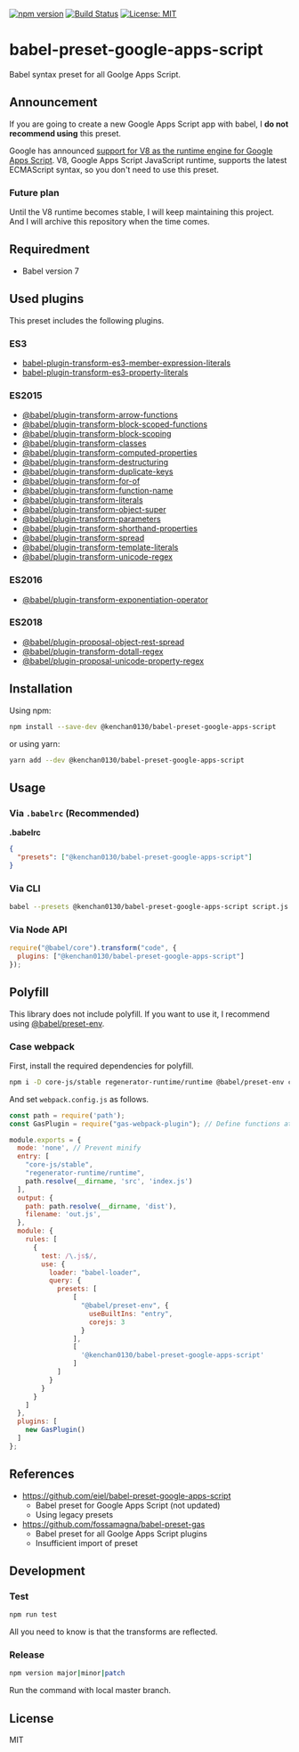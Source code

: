 [![npm version](https://badge.fury.io/js/%40kenchan0130%2Fbabel-preset-google-apps-script.svg)](https://badge.fury.io/js/%40kenchan0130%2Fbabel-preset-google-apps-script)
[![Build Status](https://travis-ci.org/kenchan0130/babel-preset-google-apps-script.svg?branch=master)](https://travis-ci.org/kenchan0130/babel-preset-google-apps-script)
[![License: MIT](https://img.shields.io/badge/License-MIT-yellow.svg)](https://opensource.org/licenses/MIT)

# babel-preset-google-apps-script

Babel syntax preset for all Goolge Apps Script.

## Announcement

If you are going to create a new Google Apps Script app with babel, I **do not recommend using** this preset.

Google has announced [support for V8 as the runtime engine for Google Apps Script](https://developers.google.com/apps-script/guides/v8-runtime).
V8, Google Apps Script JavaScript runtime, supports the latest ECMAScript syntax, so you don't need to use this preset.

### Future plan

Until the V8 runtime becomes stable, I will keep maintaining this project.
And I will archive this repository when the time comes.

## Requiredment

- Babel version 7

## Used plugins

This preset includes the following plugins.

### ES3

- [babel-plugin-transform-es3-member-expression-literals](https://babeljs.io/docs/en/babel-plugin-transform-es3-member-expression-literals)
- [babel-plugin-transform-es3-property-literals](https://babeljs.io/docs/en/babel-plugin-transform-es3-property-literals)

### ES2015

- [@babel/plugin-transform-arrow-functions](https://babeljs.io/docs/en/babel-plugin-transform-arrow-functions)
- [@babel/plugin-transform-block-scoped-functions](https://babeljs.io/docs/en/babel-plugin-transform-block-scoped-functions)
- [@babel/plugin-transform-block-scoping](https://babeljs.io/docs/en/babel-plugin-transform-block-scoping)
- [@babel/plugin-transform-classes](https://babeljs.io/docs/en/babel-plugin-transform-classes)
- [@babel/plugin-transform-computed-properties](https://babeljs.io/docs/en/next/babel-plugin-transform-computed-properties)
- [@babel/plugin-transform-destructuring](https://babeljs.io/docs/en/babel-plugin-transform-destructuring)
- [@babel/plugin-transform-duplicate-keys](https://babeljs.io/docs/en/babel-plugin-transform-duplicate-keys)
- [@babel/plugin-transform-for-of](https://babeljs.io/docs/en/babel-plugin-transform-for-of)
- [@babel/plugin-transform-function-name](https://babeljs.io/docs/en/babel-plugin-transform-function-name)
- [@babel/plugin-transform-literals](https://babeljs.io/docs/en/babel-plugin-transform-literals)
- [@babel/plugin-transform-object-super](https://babeljs.io/docs/en/babel-plugin-transform-object-super)
- [@babel/plugin-transform-parameters](https://babeljs.io/docs/en/babel-plugin-transform-parameters)
- [@babel/plugin-transform-shorthand-properties](https://babeljs.io/docs/en/babel-plugin-transform-shorthand-properties)
- [@babel/plugin-transform-spread](https://babeljs.io/docs/en/babel-plugin-transform-spread)
- [@babel/plugin-transform-template-literals](https://babeljs.io/docs/en/babel-plugin-transform-template-literals)
- [@babel/plugin-transform-unicode-regex](https://babeljs.io/docs/en/babel-plugin-transform-unicode-regex)

### ES2016

- [@babel/plugin-transform-exponentiation-operator](https://babeljs.io/docs/en/babel-plugin-transform-exponentiation-operator)

### ES2018

- [@babel/plugin-proposal-object-rest-spread](https://babeljs.io/docs/en/babel-plugin-proposal-object-rest-spread)
- [@babel/plugin-transform-dotall-regex](https://babeljs.io/docs/en/babel-plugin-transform-dotall-regex)
- [@babel/plugin-proposal-unicode-property-regex](https://babeljs.io/docs/en/babel-plugin-proposal-unicode-property-regex)

## Installation

Using npm:

```sh
npm install --save-dev @kenchan0130/babel-preset-google-apps-script
```

or using yarn:

```sh
yarn add --dev @kenchan0130/babel-preset-google-apps-script
```

## Usage

### Via `.babelrc` (Recommended)

**.babelrc**

```json
{
  "presets": ["@kenchan0130/babel-preset-google-apps-script"]
}
```

### Via CLI

```sh
babel --presets @kenchan0130/babel-preset-google-apps-script script.js
```

### Via Node API

```javascript
require("@babel/core").transform("code", {
  plugins: ["@kenchan0130/babel-preset-google-apps-script"]
});
```

## Polyfill

This library does not include polyfill.
If you want to use it, I recommend using [@babel/preset-env](https://babeljs.io/docs/en/babel-preset-env).

### Case webpack

First, install the required dependencies for polyfill.

```sh
npm i -D core-js/stable regenerator-runtime/runtime @babel/preset-env core-js@3
```

And set `webpack.config.js` as follows.

```js
const path = require('path');
const GasPlugin = require("gas-webpack-plugin"); // Define functions at the top level

module.exports = {
  mode: 'none', // Prevent minify
  entry: [
    "core-js/stable",
    "regenerator-runtime/runtime",
    path.resolve(__dirname, 'src', 'index.js')
  ],
  output: {
    path: path.resolve(__dirname, 'dist'),
    filename: 'out.js',
  },
  module: {
    rules: [
      {
        test: /\.js$/,
        use: {
          loader: "babel-loader",
          query: {
            presets: [
                [
                  "@babel/preset-env", {
                    useBuiltIns: "entry",
                    corejs: 3
                  }
                ],
                [
                  '@kenchan0130/babel-preset-google-apps-script'
                ]
            ]
          }
        }
      }
    ]
  },
  plugins: [
    new GasPlugin()
  ]
};
```

## References

- https://github.com/eiel/babel-preset-google-apps-script
  - Babel preset for Google Apps Script (not updated)
  - Using legacy presets
- https://github.com/fossamagna/babel-preset-gas
  - Babel preset for all Goolge Apps Script plugins
  - Insufficient import of preset

## Development

### Test

```sh
npm run test
```

All you need to know is that the transforms are reflected.

### Release

```sh
npm version major|minor|patch
```

Run the command with local master branch.

## License

MIT
